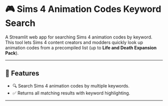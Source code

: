 # 🎮 Sims 4 Animation Codes Keyword Search

A Streamlit web app for searching Sims 4 animation codes by keyword.  
This tool lets Sims 4 content creators and modders quickly look up animation codes from a precompiled list (up to **Life and Death Expansion Pack**).  

---

## 🚀 Features
- 🔍 Search Sims 4 animation codes by multiple keywords.  
- ✅ Returns all matching results with keyword highlighting.  

---
